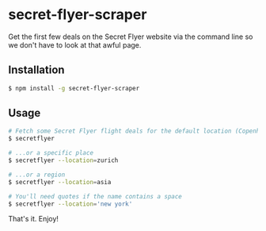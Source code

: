 # secret-flyer-scraper
Get the first few deals on the Secret Flyer website via the command line so we don't have to look at that awful page.

## Installation
```sh
$ npm install -g secret-flyer-scraper
```

## Usage
```sh
# Fetch some Secret Flyer flight deals for the default location (Copenhagen, where I live)
$ secretflyer

# ...or a specific place
$ secretflyer --location=zurich

# ...or a region
$ secretflyer --location=asia

# You'll need quotes if the name contains a space
$ secretflyer --location='new york'
```

That's it. Enjoy!